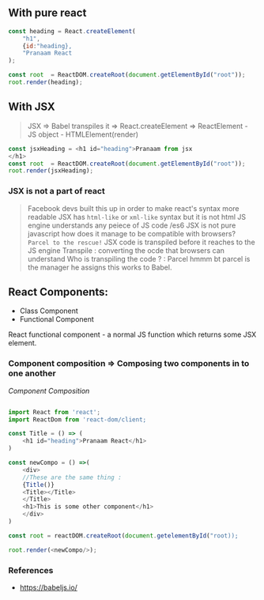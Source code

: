 
## With pure react
```js
const heading = React.createElement(
    "h1",
    {id:"heading},
    "Pranaam React
);

const root  = ReactDOM.createRoot(document.getElementById("root"));
root.render(heading);
```

## With JSX
> JSX => Babel transpiles it => React.createElement => ReactElement - JS object - HTMLElement(render) 
```js
const jsxHeading = <h1 id="heading">Pranaam from jsx
</h1>
const root  = ReactDOM.createRoot(document.getElementById("root"));
root.render(jsxHeading);
```


### JSX is not a part of react
> Facebook devs built this up in order to make react's syntax more readable 
> JSX has `html-like` or `xml-like` syntax but it is not html 
> JS engine understands any peiece of JS code /es6 JSX is not pure javascript how does it manage to be compatible with browsers? `Parcel to the rescue!` JSX code is transpiled before it reaches to the JS engine
> Transpile : converting the ocde that browsers can understand
> Who is transpiling the code ? : Parcel hmmm bt parcel is the manager he assigns this works to Babel.

## React Components:
- Class Component
- Functional Component

React functional component -  a normal JS function which returns some JSX element.

### Component composition => Composing two components in to one another 

*Component Composition*
```js

import React from 'react';
import ReactDom from 'react-dom/client;

const Title = () => (
    <h1 id="heading">Pranaam React</h1>
)

const newCompo = () =>(
    <div>
    //These are the same thing : 
    {Title()}
    <Title></Title>
    </Title>
    <h1>This is some other component</h1>
    </div>
)

const root = reactDOM.createRoot(document.getelementById("root));

root.render(<newCompo/>);


```
### References
- https://babeljs.io/